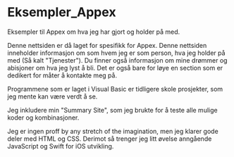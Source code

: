 # Eksempler_Appex
Eksempler til Appex om hva jeg har gjort og holder på med.

Denne nettsiden er då laget for spesifikk for Appex. Denne nettsiden inneholder informasjon om som hvem jeg er som person, hva jeg holder på med (Så kalt "Tjenester"). Du finner også informasjon om mine drømmer og abisjoner om hva jeg lyst å bli. Det er også bare for løye en section som er dedikert for måter å kontakte meg på.

Programmene som er laget i Visual Basic er tidligere skole prosjekter, som jeg mente kan være verdt å se.

Jeg inkludere min "Summary Site", som jeg brukte for å teste alle mulige koder og kombinasjoner.

Jeg er ingen proff by any stretch of the imagination, men jeg klarer gode deler med HTML og CSS. Derimot så trenger jeg litt øvelse anngående JavaScript og Swift for iOS utvikling.

